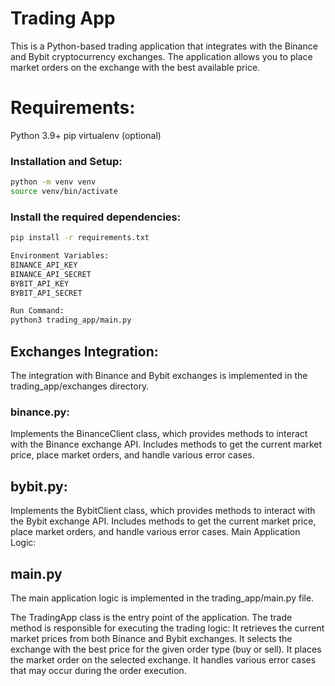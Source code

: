 # Trading App

This is a Python-based trading application that integrates with the Binance and Bybit cryptocurrency exchanges. The application allows you to place market orders on the exchange with the best available price.


# Requirements:

Python 3.9+
pip
virtualenv (optional)


### Installation and Setup:

```bash
python -m venv venv
source venv/bin/activate
```


### Install the required dependencies:

```bash
pip install -r requirements.txt

Environment Variables:
BINANCE_API_KEY
BINANCE_API_SECRET
BYBIT_API_KEY
BYBIT_API_SECRET

Run Command:
python3 trading_app/main.py
```

## Exchanges Integration:

The integration with Binance and Bybit exchanges is implemented in the trading_app/exchanges directory.

### binance.py:

Implements the BinanceClient class, which provides methods to interact with the Binance exchange API.
Includes methods to get the current market price, place market orders, and handle various error cases.

## bybit.py:

Implements the BybitClient class, which provides methods to interact with the Bybit exchange API.
Includes methods to get the current market price, place market orders, and handle various error cases.
Main Application Logic:

## main.py

The main application logic is implemented in the trading_app/main.py file.

The TradingApp class is the entry point of the application.
The trade method is responsible for executing the trading logic:
It retrieves the current market prices from both Binance and Bybit exchanges.
It selects the exchange with the best price for the given order type (buy or sell).
It places the market order on the selected exchange.
It handles various error cases that may occur during the order execution.